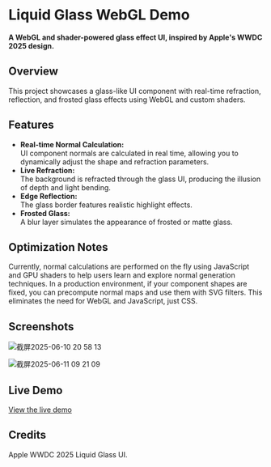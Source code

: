 # Liquid Glass WebGL Demo

**A WebGL and shader-powered glass effect UI, inspired by Apple's WWDC 2025 design.**



## Overview

This project showcases a glass-like UI component with real-time refraction, reflection, and frosted glass effects using WebGL and custom shaders.



## Features

- **Real-time Normal Calculation:**  
  UI component normals are calculated in real time, allowing you to dynamically adjust the shape and refraction parameters.
- **Live Refraction:**  
  The background is refracted through the glass UI, producing the illusion of depth and light bending.
- **Edge Reflection:**  
  The glass border features realistic highlight effects.
- **Frosted Glass:**  
  A blur layer simulates the appearance of frosted or matte glass.



## Optimization Notes

Currently, normal calculations are performed on the fly using JavaScript and GPU shaders to help users learn and explore normal generation techniques. In a production environment, if your component shapes are fixed, you can precompute normal maps and use them with SVG filters. This eliminates the need for WebGL and JavaScript, just CSS.



## Screenshots

![截屏2025-06-10 20 58 13](https://github.com/user-attachments/assets/ae779dfd-5e45-4dd2-9a91-cda333405475)

![截屏2025-06-11 09 21 09](https://github.com/user-attachments/assets/3d949c59-b639-4066-850e-83d69d7e6c34)




## Live Demo

[View the live demo](https://rxing365.github.io/html-liquid-glass-effect-webgl/)



## Credits

Apple WWDC 2025 Liquid Glass UI.

